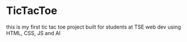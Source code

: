 # TicTacToe
this is my first tic tac toe project built for students at TSE web dev using HTML, CSS, JS and AI
